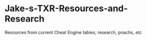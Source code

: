 # Jake-s-TXR-Resources-and-Research
Resources from current Cheat Engine tables, research, pnachs, etc
